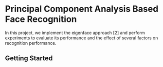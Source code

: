 # Principal Component Analysis Based Face Recognition

In this project, we implement the eigenface approach [2] and perform experiments to
evaluate its performance and the effect of several factors on recognition performance.

## Getting Started
